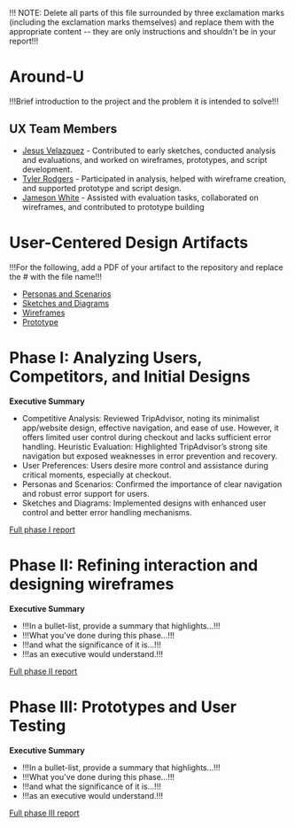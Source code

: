 !!! NOTE: Delete all parts of this file surrounded by three exclamation marks (including the exclamation marks themselves) and replace them with the appropriate content -- they are only instructions and shouldn't be in your report!!!

# Around-U

!!!Brief introduction to the project and the problem it is intended to solve!!!

## UX Team Members

* [Jesus Velazquez](https://jesus-portfolio-link.com) - Contributed to early sketches, conducted analysis and evaluations, and worked on wireframes, prototypes, and script development.
* [Tyler Rodgers](https://tyler-portfolio-link.com) - Participated in analysis, helped with wireframe creation, and supported prototype and script design.
* [Jameson White](https://jameson-portfolio-link.com) - Assisted with evaluation tasks, collaborated on wireframes, and contributed to prototype building

# User-Centered Design Artifacts
 
!!!For the following, add a PDF of your artifact to the repository and replace the # with the file name!!!

* [Personas and Scenarios](personas/)
* [Sketches and Diagrams](sketches/)
* [Wireframes](wireframes/)
* [Prototype](#)

# Phase I: Analyzing Users, Competitors, and Initial Designs

**Executive Summary**

* Competitive Analysis: Reviewed TripAdvisor, noting its minimalist app/website design, effective navigation, and ease of use. However, it offers limited user control during checkout and lacks sufficient error handling.
Heuristic Evaluation: Highlighted TripAdvisor’s strong site navigation but exposed weaknesses in error prevention and recovery.
* User Preferences: Users desire more control and assistance during critical moments, especially at checkout.
* Personas and Scenarios: Confirmed the importance of clear navigation and robust error support for users.
* Sketches and Diagrams: Implemented designs with enhanced user control and better error handling mechanisms.

[Full phase I report](phaseI/)

# Phase II: Refining interaction and designing wireframes

**Executive Summary**

* !!!In a bullet-list, provide a summary that highlights...!!!
* !!!What you've done during this phase...!!!
* !!!and what the significance of it is...!!!
* !!!as an executive would understand.!!!

[Full phase II report](phaseII/)

# Phase III: Prototypes and User Testing

**Executive Summary**

* !!!In a bullet-list, provide a summary that highlights...!!!
* !!!What you've done during this phase...!!!
* !!!and what the significance of it is...!!!
* !!!as an executive would understand.!!!

[Full phase III report](phaseIII/)
